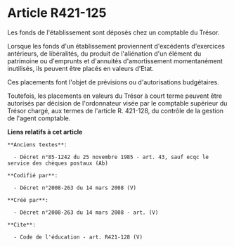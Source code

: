 # Article R421-125

Les fonds de l'établissement sont déposés chez un comptable du Trésor. 

Lorsque les fonds d'un établissement proviennent d'excédents d'exercices antérieurs, de libéralités, du produit de
l'aliénation d'un élément du patrimoine ou d'emprunts et d'annuités d'amortissement momentanément inutilisés, ils peuvent
être placés en valeurs d'Etat. 

Ces placements font l'objet de prévisions ou d'autorisations budgétaires. 

Toutefois, les placements en valeurs du Trésor à court terme peuvent être autorisés par décision de l'ordonnateur visée par
le comptable supérieur du Trésor chargé, aux termes de l'article R. 421-128, du contrôle de la gestion de l'agent comptable.

**Liens relatifs à cet article**

	**Anciens textes**:

	  - Décret n°85-1242 du 25 novembre 1985 - art. 43, sauf ecqc le service des chèques postaux (Ab)

	**Codifié par**:

	  - Décret n°2008-263 du 14 mars 2008 (V)

	**Créé par**:

	  - Décret n°2008-263 du 14 mars 2008 - art. (V)

	**Cite**:

	  - Code de l'éducation - art. R421-128 (V)
